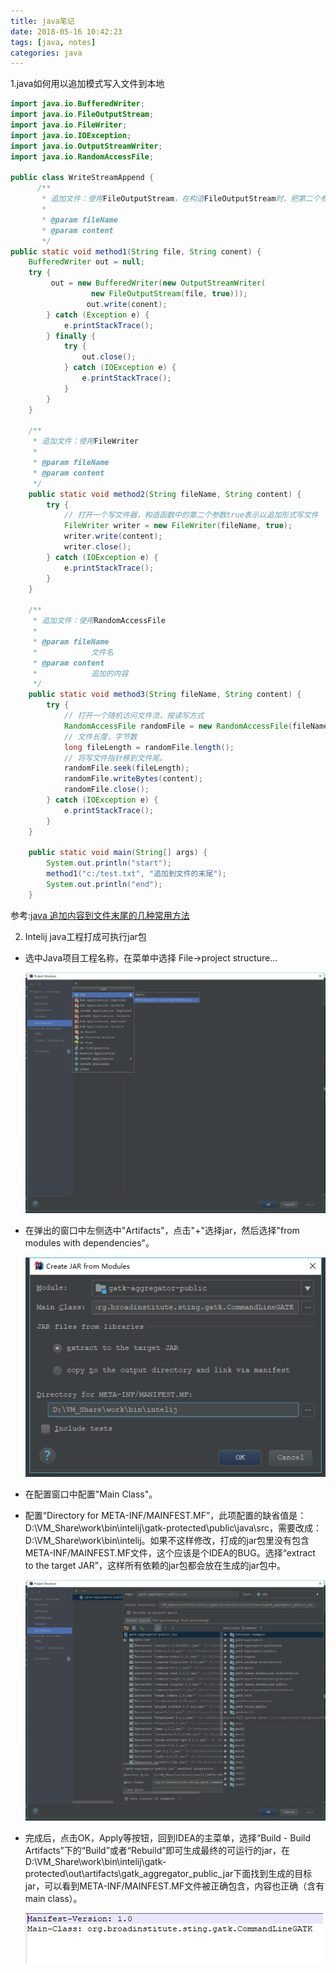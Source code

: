 ```yaml
---
title: java笔记
date: 2018-05-16 10:42:23
tags: [java, notes]
categories: java
---
```


1.java如何用以追加模式写入文件到本地

```java
import java.io.BufferedWriter;   
import java.io.FileOutputStream;   
import java.io.FileWriter;   
import java.io.IOException;   
import java.io.OutputStreamWriter;   
import java.io.RandomAccessFile;   

public class WriteStreamAppend {  
      /** 
       * 追加文件：使用FileOutputStream，在构造FileOutputStream时，把第二个参数设为true 
       * 
       * @param fileName 
       * @param content 
       */  
public static void method1(String file, String conent) {   
    BufferedWriter out = null;   
    try {   
         out = new BufferedWriter(new OutputStreamWriter(   
                  new FileOutputStream(file, true)));   
                 out.write(conent);   
        } catch (Exception e) {   
            e.printStackTrace();   
        } finally {   
            try {   
                out.close();   
            } catch (IOException e) {   
                e.printStackTrace();   
            }   
        }   
    }   
  
    /** 
     * 追加文件：使用FileWriter 
     *   
     * @param fileName 
     * @param content 
     */  
    public static void method2(String fileName, String content) {   
        try {   
            // 打开一个写文件器，构造函数中的第二个参数true表示以追加形式写文件   
            FileWriter writer = new FileWriter(fileName, true);   
            writer.write(content);   
            writer.close();   
        } catch (IOException e) {   
            e.printStackTrace();   
        }   
    }   
  
    /** 
     * 追加文件：使用RandomAccessFile 
     *   
     * @param fileName 
     *            文件名 
     * @param content 
     *            追加的内容 
     */  
    public static void method3(String fileName, String content) {   
        try {   
            // 打开一个随机访问文件流，按读写方式   
            RandomAccessFile randomFile = new RandomAccessFile(fileName, "rw");   
            // 文件长度，字节数   
            long fileLength = randomFile.length();   
            // 将写文件指针移到文件尾。   
            randomFile.seek(fileLength);   
            randomFile.writeBytes(content);   
            randomFile.close();   
        } catch (IOException e) {   
            e.printStackTrace();   
        }   
    }   
  
    public static void main(String[] args) {   
        System.out.println("start");   
        method1("c:/test.txt", "追加到文件的末尾");   
        System.out.println("end");   
    }
```

参考:[java 追加内容到文件末尾的几种常用方法](https://blog.csdn.net/jsjwk/article/details/3942167)

2. Intelij java工程打成可执行jar包

- 选中Java项目工程名称，在菜单中选择 File->project structure...

  ![信截图_2018051614085](java笔记/微信截图_20180516140857.png)

- 在弹出的窗口中左侧选中"Artifacts"，点击"+"选择jar，然后选择"from modules with dependencies"。

  ![微信截图_20180516141151](java笔记/微信截图_20180516141151.png)

- 在配置窗口中配置"Main Class"。

- 配置“Directory for META-INF/MAINFEST.MF”，此项配置的缺省值是：D:\VM_Share\work\bin\intelij\gatk-protected\public\java\src，需要改成：D:\VM_Share\work\bin\intelij。如果不这样修改，打成的jar包里没有包含META-INF/MAINFEST.MF文件，这个应该是个IDEA的BUG。选择“extract to the target JAR”，这样所有依赖的jar包都会放在生成的jar包中。

  ![微信截图_20180516141605](java笔记/微信截图_20180516141605.png)

- 完成后，点击OK，Apply等按钮，回到IDEA的主菜单，选择“Build - Build Artifacts”下的“Build”或者“Rebuild”即可生成最终的可运行的jar，在D:\VM_Share\work\bin\intelij\gatk-protected\out\artifacts\gatk_aggregator_public_jar下面找到生成的目标jar，可以看到META-INF/MAINFEST.MF文件被正确包含，内容也正确（含有main class）。

  ![微信截图_20180516141749](java笔记/微信截图_20180516141749.png)